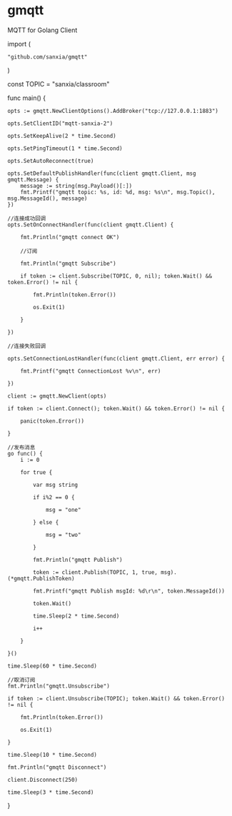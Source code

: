 # gmqtt
MQTT for Golang Client

import (

    "github.com/sanxia/gmqtt"

)

const TOPIC = "sanxia/classroom"

func main() {

    opts := gmqtt.NewClientOptions().AddBroker("tcp://127.0.0.1:1883")

    opts.SetClientID("mqtt-sanxia-2")

    opts.SetKeepAlive(2 * time.Second)

    opts.SetPingTimeout(1 * time.Second)

    opts.SetAutoReconnect(true)

    opts.SetDefaultPublishHandler(func(client gmqtt.Client, msg gmqtt.Message) {
        message := string(msg.Payload()[:])
        fmt.Printf("gmqtt topic: %s, id: %d, msg: %s\n", msg.Topic(), msg.MessageId(), message)
    })

    //连接成功回调
    opts.SetOnConnectHandler(func(client gmqtt.Client) {

        fmt.Println("gmqtt connect OK")

        //订阅

        fmt.Println("gmqtt Subscribe")

        if token := client.Subscribe(TOPIC, 0, nil); token.Wait() && token.Error() != nil {

            fmt.Println(token.Error())

            os.Exit(1)

        }

    })

    //连接失败回调

    opts.SetConnectionLostHandler(func(client gmqtt.Client, err error) {

        fmt.Printf("gmqtt ConnectionLost %v\n", err)

    })

    client := gmqtt.NewClient(opts)

    if token := client.Connect(); token.Wait() && token.Error() != nil {

        panic(token.Error())

    }

    //发布消息
    go func() {
        i := 0

        for true {

            var msg string

            if i%2 == 0 {

                msg = "one"

            } else {

                msg = "two"

            }

            fmt.Println("gmqtt Publish")

            token := client.Publish(TOPIC, 1, true, msg).(*gmqtt.PublishToken)

            fmt.Printf("gmqtt Publish msgId: %d\r\n", token.MessageId())

            token.Wait()

            time.Sleep(2 * time.Second)

            i++

        }

    }()

    time.Sleep(60 * time.Second)

    //取消订阅
    fmt.Println("gmqtt.Unsubscribe")

    if token := client.Unsubscribe(TOPIC); token.Wait() && token.Error() != nil {

        fmt.Println(token.Error())

        os.Exit(1)

    }

    time.Sleep(10 * time.Second)

    fmt.Println("gmqtt Disconnect")

    client.Disconnect(250)

    time.Sleep(3 * time.Second)
}
